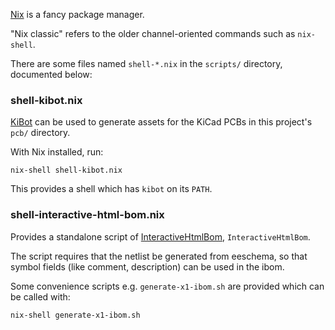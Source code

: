 [Nix](https://nixos.org/) is a fancy package manager.

"Nix classic" refers to the older channel-oriented commands such as
`nix-shell`.

There are some files named `shell-*.nix` in the `scripts/` directory,
documented below:

### shell-kibot.nix

[KiBot](https://github.com/INTI-CMNB/KiBot) can be used to generate
assets for the KiCad PCBs in this project's `pcb/` directory.

With Nix installed, run:

```
nix-shell shell-kibot.nix
```

This provides a shell which has `kibot` on its `PATH`.

### shell-interactive-html-bom.nix

Provides a standalone script of
[InteractiveHtmlBom](https://github.com/openscopeproject/InteractiveHtmlBom),
`InteractiveHtmlBom`.

The script requires that the netlist be generated from eeschema,
so that symbol fields (like comment, description) can be used in the ibom.

Some convenience scripts e.g. `generate-x1-ibom.sh` are provided which can
be called with:

```
nix-shell generate-x1-ibom.sh
```

